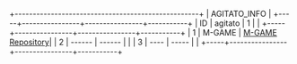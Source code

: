 +---------------------------------------------------+
|                  AGITATO_INFO                      |
+-----+----------------+----------------+-----------+
| ID  |    agitato     |       1        |           |
+-----+----------------+----------------+-----------+
| 1   |   M-GAME       | [M-GAME Repository](https://github.com/agitato1/m-game)|
| 2   |   ------       |   ------       |           |
| 3   |   ----         |   -----        |           |
+-----+----------------+----------------+-----------+
